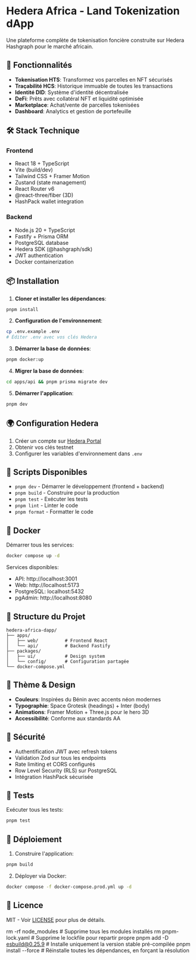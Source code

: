 # Hedera Africa - Land Tokenization dApp

Une plateforme complète de tokenisation foncière construite sur Hedera Hashgraph pour le marché africain.

## 🚀 Fonctionnalités

- **Tokenisation HTS**: Transformez vos parcelles en NFT sécurisés
- **Traçabilité HCS**: Historique immuable de toutes les transactions
- **Identité DID**: Système d'identité décentralisée
- **DeFi**: Prêts avec collatéral NFT et liquidité optimisée
- **Marketplace**: Achat/vente de parcelles tokenisées
- **Dashboard**: Analytics et gestion de portefeuille

## 🛠️ Stack Technique

### Frontend
- React 18 + TypeScript
- Vite (build/dev)
- Tailwind CSS + Framer Motion
- Zustand (state management)
- React Router v6
- @react-three/fiber (3D)
- HashPack wallet integration

### Backend
- Node.js 20 + TypeScript
- Fastify + Prisma ORM
- PostgreSQL database
- Hedera SDK (@hashgraph/sdk)
- JWT authentication
- Docker containerization

## 📦 Installation

1. **Cloner et installer les dépendances**:
```bash
pnpm install
```



2. **Configuration de l'environnement**:
```bash
cp .env.example .env
# Éditer .env avec vos clés Hedera
```

3. **Démarrer la base de données**:
```bash
pnpm docker:up
```

4. **Migrer la base de données**:
```bash
cd apps/api && pnpm prisma migrate dev
```

5. **Démarrer l'application**:
```bash
pnpm dev
```

## 🌍 Configuration Hedera

1. Créer un compte sur [Hedera Portal](https://portal.hedera.com)
2. Obtenir vos clés testnet
3. Configurer les variables d'environnement dans `.env`

## 🔧 Scripts Disponibles

- `pnpm dev` - Démarrer le développement (frontend + backend)
- `pnpm build` - Construire pour la production
- `pnpm test` - Exécuter les tests
- `pnpm lint` - Linter le code
- `pnpm format` - Formatter le code

## 🐳 Docker

Démarrer tous les services:
```bash
docker compose up -d
```

Services disponibles:
- API: http://localhost:3001
- Web: http://localhost:5173  
- PostgreSQL: localhost:5432
- pgAdmin: http://localhost:8080

## 📁 Structure du Projet

```
hedera-africa-dapp/
├── apps/
│   ├── web/          # Frontend React
│   └── api/          # Backend Fastify
├── packages/
│   ├── ui/           # Design system
│   └── config/       # Configuration partagée
└── docker-compose.yml
```

## 🎨 Thème & Design

- **Couleurs**: Inspirées du Bénin avec accents néon modernes
- **Typographie**: Space Grotesk (headings) + Inter (body)
- **Animations**: Framer Motion + Three.js pour le hero 3D
- **Accessibilité**: Conforme aux standards AA

## 🔐 Sécurité

- Authentification JWT avec refresh tokens
- Validation Zod sur tous les endpoints
- Rate limiting et CORS configurés
- Row Level Security (RLS) sur PostgreSQL
- Intégration HashPack sécurisée

## 🧪 Tests

Exécuter tous les tests:
```bash
pnpm test
```

## 🚀 Déploiement

1. Construire l'application:
```bash
pnpm build
```

2. Déployer via Docker:
```bash
docker compose -f docker-compose.prod.yml up -d
```

## 📝 Licence

MIT - Voir [LICENSE](LICENSE) pour plus de détails.














rm -rf node_modules         # Supprime tous les modules installés
rm pnpm-lock.yaml           # Supprime le lockfile pour repartir propre
pnpm add -D esbuild@0.25.9  # Installe uniquement la version stable pré-compilée
pnpm install --force        # Réinstalle toutes les dépendances, en forçant la résolution
